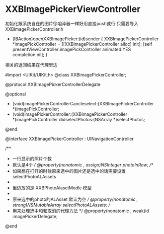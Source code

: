 # XXBImagePickerViewController
初始化跟系统自在的图片徐咱泽器一样好用直接push就行
只需要导入XXBImagePickerController.h

- (IBAction)openXXBImagePicker:(id)sender {
    XXBImagePickerController  *imagePickController = [[XXBImagePickerController alloc] init];
    [self presentViewController:imagePickController animated:YES completion:nil];
}

相关的返回结果在代理里边

#import <UIKit/UIKit.h>
@class XXBImagePickerController;

@protocol XXBImagePickerControllerDelegate <NSObject>

@optional

- (void)imagePickerControllerCancleselect:(XXBImagePickerController *)imagePickController;
- (void)imagePickerController:(XXBImagePickerController *)imagePickController didselectPhotos:(NSArray *)selectPhotos;

@end

@interface XXBImagePickerController : UINavigationController

/**
 *  一行显示的照片个数
 *  默认是4个
 */
@property(nonatomic , assign)NSInteger photoInRow;
/**
 *  如果想在打开的时候原来选中的图片还是选中的话需要设置 selectPhotoALAssets
 *
 *  里边放的是 XXBPhotoAlasetModle 模型
 *
 *  原来选中的photo的ALAsset 默认为空
 */
@property(nonatomic , strong)NSMutableArray *selectPhotoALAssets;
/**
 *  用来处理选中和和取消的代理方法
 */
@property(nonatomic , weak)id<XXBImagePickerControllerDelegate> imagePickerDelegate;

@end
